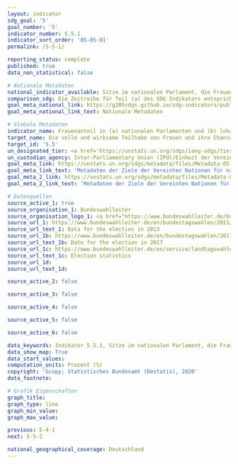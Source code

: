 ```yaml
---
layout: indicator
sdg_goal: '5'
goal_number: '5'
indicator_number: 5.5.1
indicator_sort_order: '05-05-01'
permalink: /5-5-1/

reporting_status: complete
published: true
data_non_statistical: false

# Nationale Metadaten
national_indicator_available: Sitze im nationalen Parlament, die Frauen innehaben <br> Sitze in den Landesparlamenten, die Frauen innehaben
comparison_sdg: Die Zeitreihe für Teil (a) des SDG Indikators entspricht den Metadaten, zeigt aber nicht den Anteil zum entsprechenden Stichtag. Die Zeitreihe für Teil (b) des SDG Indikators zeigt nur den Anteil in den Regionalparlamenten und nicht in den lokalen Regierungen.
goal_meta_national_link: https://g205sdgs.github.io/sdg-indicators/public/MetaDe/5.5.1.pdf
goal_meta_national_link_text: Nationale Metadaten

# Globale Metadaten
indicator_name: Frauenanteil in (a) nationalen Parlamenten und (b) lokalen Regierungen
target_name: Die volle und wirksame Teilhabe von Frauen und ihre Chancengleichheit bei der Übernahme von Führungsrollen auf allen Ebenen der Entscheidungsfindung im politischen, wirtschaftlichen und öffentlichen Leben sicherstellen
target_id: '5.5'
un_designated_tier: <a href='https://unstats.un.org/sdgs/iaeg-sdgs/tier-classification/' title='Klicken Sie hier um weitere Informationen zur UN-Tier-Klassifikation zu erhalten.'>Tier I/II</a>
un_custodian_agency: Inter-Parliamentary Union (IPU)/Einheit der Vereinten Nationen für Gleichstellung und Ermächtigung der Frauen (UN Women)
goal_meta_link: https://unstats.un.org/sdgs/metadata/files/Metadata-05-05-01a.pdf
goal_meta_link_text: 'Metadaten der Ziele der Vereinten Nationen für nachhaltige Entwicklung (Custodian Agency: Inter-Parliamentary Union (IPU))'
goal_meta_2_link: https://unstats.un.org/sdgs/metadata/files/Metadata-05-05-01b.pdf
goal_meta_2_link_text: 'Metadaten der Ziele der Vereinten Nationen für nachhaltige Entwicklung (Custodian Agency: Einheit der Vereinten Nationen für Gleichstellung und Ermächtigung der Frauen (UN Women))'

# Datenquellen
source_active_1: true
source_organisation_1: Bundeswahlleiter
source_organisation_logo_1: <a href="https://www.bundeswahlleiter.de/bundeswahlleiter.html"><img src="https://g205sdgs.github.io/sdg-indicators/public/OrgImgDe/bundeswahlleiter.png" alt="Logo bundeswahlleiter" style="height:60px; width:148px"/></a>
source_url_1: https://www.bundeswahlleiter.de/en/bundestagswahlen/2013/publikationen.html
source_url_text_1: Data for the election in 2013
source_url_1b: https://www.bundeswahlleiter.de/en/bundestagswahlen/2017/publikationen.html
source_url_text_1b: Date for the election in 2017
source_url_1c: https://www.bundeswahlleiter.de/en/service/landtagswahlen.html
source_url_text_1c: Election statistics
source_url_1d: 
source_url_text_1d: 

source_active_2: false

source_active_3: false

source_active_4: false

source_active_5: false

source_active_6: false

data_keywords: Indikator 5.5.1, Sitze im nationalen Parlament, die Frauen innehaben, Sitze in den Landesparlamenten, die Frauen innehaben, Einheit der Vereinten Nationen für Gleichstellung und Ermächtigung der Frauen (UN Women)
data_show_map: True
data_start_values: 
computation_units: Prozent (%)
copyright: '&copy; Statistisches Bundesamt (Destatis), 2020'
data_footnote: 

# Grafik Eigenschaften
graph_title: 
graph_type: line
graph_min_value: 
graph_max_value: 

previous: 5-4-1
next: 5-5-2

national_geographical_coverage: Deutschland
---
```


